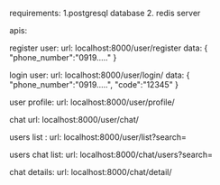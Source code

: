 requirements: 1.postgresql database 2. redis server

apis:

register user:        url: localhost:8000/user/register          data: { "phone_number":"0919....." }

login user:           url: localhost:8000/user/login/            data: { "phone_number":"0919.....", "code":"12345" }

user profile:         url: localhost:8000/user/profile/

chat     url: localhost:8000/user/chat/

users list :        url: localhost:8000/user/list?search=

users chat list:          url: localhost:8000/chat/users?search= 

chat details:     url: localhost:8000/chat/detail/

